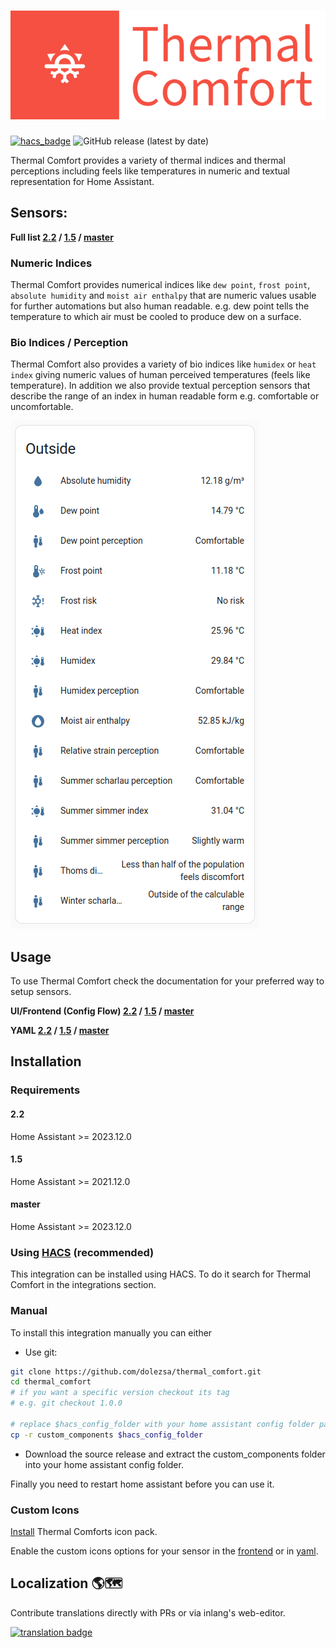 # [![thermal_comfort](https://raw.githubusercontent.com/dolezsa/thermal_comfort/master/icons/logo.png)](https://github.com/dolezsa/thermal_comfort)
[![hacs_badge](https://img.shields.io/badge/HACS-Default-41BDF5.svg?style=for-the-badge)](https://github.com/hacs/integration)
![GitHub release (latest by date)](https://img.shields.io/github/downloads/dolezsa/thermal_comfort/latest/total?style=for-the-badge&color=f55041)

Thermal Comfort provides a variety of thermal indices and thermal perceptions including feels like temperatures in numeric and textual representation for Home Assistant.

## Sensors:

**Full list
 [2.2](https://github.com/dolezsa/thermal_comfort/blob/2.2/documentation/sensors.md) /
 [1.5](https://github.com/dolezsa/thermal_comfort/blob/1.5/documentation/sensors.md) /
 [master](https://github.com/dolezsa/thermal_comfort/blob/master/documentation/sensors.md)**

### Numeric Indices

Thermal Comfort provides numerical indices like `dew point`, `frost point`, `absolute humidity` and `moist air enthalpy` that are numeric values usable for further automations but also human readable. e.g. dew point tells the temperature to which air must be cooled to produce dew on a surface.

### Bio Indices / Perception

Thermal Comfort also provides a variety of bio indices like `humidex` or `heat index` giving numeric values of human perceived temperatures (feels like temperature). In addition we also provide textual perception sensors that describe the range of an index in human readable form e.g. comfortable or uncomfortable.

![Custom Icons](https://raw.githubusercontent.com/dolezsa/thermal_comfort/master/screenshots/outside.png)

## Usage
To use Thermal Comfort check the documentation for your preferred way to setup
sensors.

**UI/Frontend (Config Flow)
 [2.2](https://github.com/dolezsa/thermal_comfort/blob/2.2/documentation/config_flow.md) /
 [1.5](https://github.com/dolezsa/thermal_comfort/blob/1.5/documentation/config_flow.md) /
 [master](https://github.com/dolezsa/thermal_comfort/blob/master/documentation/config_flow.md)**

**YAML
 [2.2](https://github.com/dolezsa/thermal_comfort/blob/2.2/documentation/yaml.md) /
 [1.5](https://github.com/dolezsa/thermal_comfort/blob/1.5/documentation/yaml.md) /
 [master](https://github.com/dolezsa/thermal_comfort/blob/master/documentation/yaml.md)**

## Installation

### Requirements

#### 2.2
Home Assistant >= 2023.12.0

#### 1.5
Home Assistant >= 2021.12.0

#### master
Home Assistant >= 2023.12.0

### Using [HACS](https://hacs.xyz/) (recommended)

This integration can be installed using HACS. To do it search for Thermal Comfort in the integrations section.

### Manual

To install this integration manually you can either

* Use git:

```sh
git clone https://github.com/dolezsa/thermal_comfort.git
cd thermal_comfort
# if you want a specific version checkout its tag
# e.g. git checkout 1.0.0

# replace $hacs_config_folder with your home assistant config folder path
cp -r custom_components $hacs_config_folder
```

* Download the source release and extract the custom_components folder into your home assistant config folder.

Finally you need to restart home assistant before you can use it.

### Custom Icons
[Install](https://github.com/rautesamtr/thermal_comfort_icons#install) Thermal Comforts icon pack.

Enable the custom icons options for your sensor in the
 [frontend](https://github.com/dolezsa/thermal_comfort/blob/master/documentation/config_flow.md#configuration-options)
 or in [yaml](https://github.com/dolezsa/thermal_comfort/blob/master/documentation/yaml.md#sensor-configuration-variables).

## Localization 🌎🗺
Contribute translations directly with PRs or via inlang's web-editor.

[![translation badge](https://inlang.com/badge?url=github.com/dolezsa/thermal_comfort)](https://inlang.com/editor/github.com/dolezsa/thermal_comfort?ref=badge)
